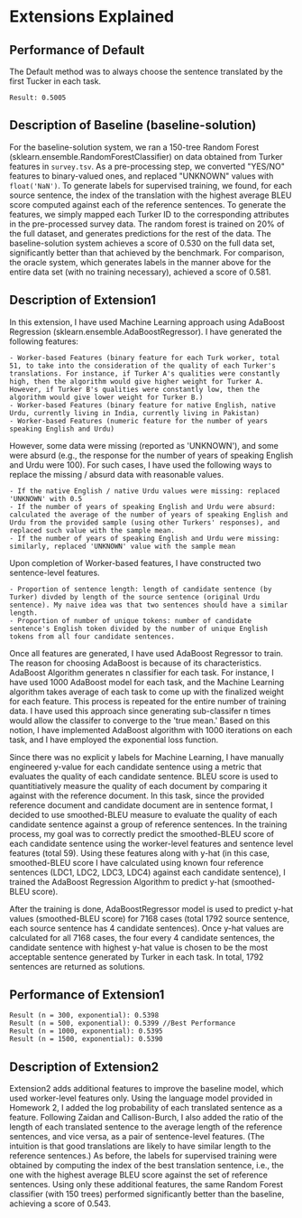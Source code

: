#  Extensions Explained

## Performance of Default
The Default method was to always choose the sentence translated by the first Tucker in each task.

	Result: 0.5005 		


## Description of Baseline (baseline-solution)
For the baseline-solution system, we ran a 150-tree Random Forest (sklearn.ensemble.RandomForestClassifier) on data obtained from Turker features in `survey.tsv`. As a pre-processing step, we converted "YES/NO" features to binary-valued ones, and replaced "UNKNOWN" values with `float('NaN')`. To generate labels for supervised training, we found, for each source sentence, the index of the translation with the highest average BLEU score computed against each of the reference sentences. To generate the features, we simply mapped each Turker ID to the corresponding attributes in the pre-processed survey data. The random forest is trained on 20% of the full dataset, and generates predictions for the rest of the data. The baseline-solution system achieves a score of 0.530 on the full data set, significantly better than that achieved by the benchmark. For comparison, the oracle system, which generates labels in the manner above for the entire data set (with no training necessary), achieved a score of 0.581.


## Description of Extension1
In this extension, I have used Machine Learning approach using AdaBoost Regression (sklearn.ensemble.AdaBoostRegressor). I have generated the following features: 
	
	- Worker-based Features (binary feature for each Turk worker, total 51, to take into the consideration of the quality of each Turker's translations. For instance, if Turker A's qualities were constantly high, then the algorithm would give higher weight for Turker A. However, if Turker B's qualities were constantly low, then the algorithm would give lower weight for Turker B.)
	- Worker-based Features (binary feature for native English, native Urdu, currently living in India, currently living in Pakistan)
	- Worker-based Features (numeric feature for the number of years speaking English and Urdu)

However, some data were missing (reported as 'UNKNOWN'), and some were absurd (e.g., the response for the number of years of speaking English and Urdu were 100). For such cases, I have used the following ways to replace the missing / absurd data with reasonable values.
	
	- If the native English / native Urdu values were missing: replaced 'UNKNOWN' with 0.5 
	- If the number of years of speaking English and Urdu were absurd: calculated the average of the number of years of speaking English and Urdu from the provided sample (using other Turkers' responses), and replaced such value with the sample mean.
	- If the number of years of speaking English and Urdu were missing: similarly, replaced 'UNKNOWN' value with the sample mean

Upon completion of Worker-based features, I have constructed two sentence-level features. 
	
	- Proportion of sentence length: length of candidate sentence (by Turker) divded by length of the source sentence (original Urdu sentence). My naive idea was that two sentences should have a similar length.
	- Proportion of number of unique tokens: number of candidate sentence's English token divided by the number of unique English tokens from all four candidate sentences.

Once all features are generated, I have used AdaBoost Regressor to train. The reason for choosing AdaBoost is because of its characteristics. AdaBoost Algorithm generates n classifier for each task. For instance, I have used 1000 AdaBoost model for each task, and the Machine Learning algorithm takes average of each task to come up with the finalized weight for each feature. This process is repeated for the entire number of training data. I have used this approach since generating sub-classifer n times would allow the classifer to converge to the 'true mean.' Based on this notion, I have implemented AdaBoost algorithm with 1000 iterations on each task, and I have employed the exponential loss function.

Since there was no explicit y labels for Machine Learning, I have manually engineered y-value for each candidate sentence using a metric that evaluates the quality of each candidate sentence. BLEU score is used to quantitiatively measure the quality of each document by comparing it against with the reference document. In this task, since the provided reference document and candidate document are in sentence format, I decided to use smoothed-BLEU measure to evaluate the quality of each candidate sentence against a group of reference sentences. In the training process, my goal was to correctly predict the smoothed-BLEU score of each candidate sentence using the worker-level features and sentence level features (total 59). Using these features along with y-hat (in this case, smoothed-BLEU score I have calculated using known four reference sentences (LDC1, LDC2, LDC3, LDC4) against each candidate sentence), I trained the AdaBoost Regression Algorithm to predict y-hat (smoothed-BLEU score).

After the training is done, AdaBoostRegressor model is used to predict y-hat values (smoothed-BLEU score) for 7168 cases (total 1792 source sentence, each source sentence has 4 candidate sentences). Once y-hat values are calculated for all 7168 cases, the four every 4 candidate sentences, the candidate sentence with highest y-hat value is chosen to be the most acceptable sentence generated by Turker in each task. In total, 1792 sentences are returned as solutions.


## Performance of Extension1
	
	Result (n = 300, exponential): 0.5398
	Result (n = 500, exponential): 0.5399 //Best Performance
	Result (n = 1000, exponential): 0.5395
	Result (n = 1500, exponential): 0.5390



## Description of Extension2
Extension2 adds additional features to improve the baseline model, which used worker-level features only. Using the language model provided in Homework 2, I added the log probability of each translated sentence as a feature. Following Zaidan and Callison-Burch, I also added the ratio of the length of each translated sentence to the average length of the reference sentences, and vice versa, as a pair of sentence-level features. (The intuition is that good translations are likely to have similar length to the reference sentences.) As before, the labels for supervised training were obtained by computing the index of the best translation sentence, i.e., the one with the highest average BLEU score against the set of reference sentences. Using only these additional features, the same Random Forest classifier (with 150 trees) performed significantly better than the baseline, achieving a score of 0.543.

